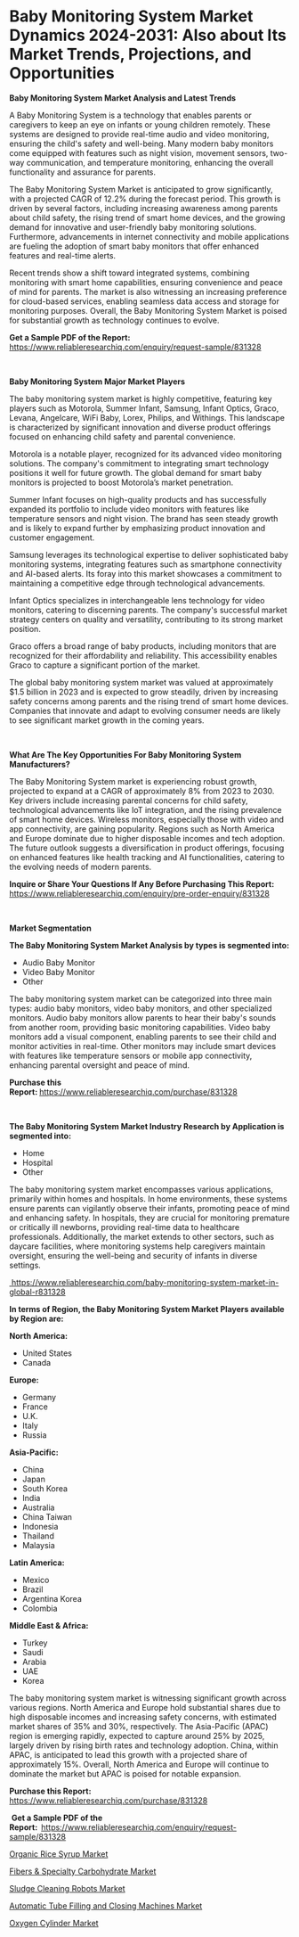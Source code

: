 <p><h1>Baby Monitoring System Market Dynamics 2024-2031: Also about Its Market Trends, Projections, and Opportunities</h1></p><p><strong>Baby Monitoring System Market Analysis and Latest Trends</strong></p>
<p><p>A Baby Monitoring System is a technology that enables parents or caregivers to keep an eye on infants or young children remotely. These systems are designed to provide real-time audio and video monitoring, ensuring the child's safety and well-being. Many modern baby monitors come equipped with features such as night vision, movement sensors, two-way communication, and temperature monitoring, enhancing the overall functionality and assurance for parents.</p><p>The Baby Monitoring System Market is anticipated to grow significantly, with a projected CAGR of 12.2% during the forecast period. This growth is driven by several factors, including increasing awareness among parents about child safety, the rising trend of smart home devices, and the growing demand for innovative and user-friendly baby monitoring solutions. Furthermore, advancements in internet connectivity and mobile applications are fueling the adoption of smart baby monitors that offer enhanced features and real-time alerts.</p><p>Recent trends show a shift toward integrated systems, combining monitoring with smart home capabilities, ensuring convenience and peace of mind for parents. The market is also witnessing an increasing preference for cloud-based services, enabling seamless data access and storage for monitoring purposes. Overall, the Baby Monitoring System Market is poised for substantial growth as technology continues to evolve.</p></p>
<p><strong>Get a Sample PDF of the Report:&nbsp;</strong> <a href="https://www.reliableresearchiq.com/enquiry/request-sample/831328?utm_campaign=1137&utm_medium=2&utm_source=Github&utm_content=ia&utm_term=08102024&utm_id=baby-monitoring-system">https://www.reliableresearchiq.com/enquiry/request-sample/831328</a></p>
<p>&nbsp;</p>
<p><strong>Baby Monitoring System Major Market Players</strong></p>
<p><p>The baby monitoring system market is highly competitive, featuring key players such as Motorola, Summer Infant, Samsung, Infant Optics, Graco, Levana, Angelcare, WiFi Baby, Lorex, Philips, and Withings. This landscape is characterized by significant innovation and diverse product offerings focused on enhancing child safety and parental convenience.</p><p>Motorola is a notable player, recognized for its advanced video monitoring solutions. The company's commitment to integrating smart technology positions it well for future growth. The global demand for smart baby monitors is projected to boost Motorola’s market penetration. </p><p>Summer Infant focuses on high-quality products and has successfully expanded its portfolio to include video monitors with features like temperature sensors and night vision. The brand has seen steady growth and is likely to expand further by emphasizing product innovation and customer engagement.</p><p>Samsung leverages its technological expertise to deliver sophisticated baby monitoring systems, integrating features such as smartphone connectivity and AI-based alerts. Its foray into this market showcases a commitment to maintaining a competitive edge through technological advancements.</p><p>Infant Optics specializes in interchangeable lens technology for video monitors, catering to discerning parents. The company's successful market strategy centers on quality and versatility, contributing to its strong market position.</p><p>Graco offers a broad range of baby products, including monitors that are recognized for their affordability and reliability. This accessibility enables Graco to capture a significant portion of the market.</p><p>The global baby monitoring system market was valued at approximately $1.5 billion in 2023 and is expected to grow steadily, driven by increasing safety concerns among parents and the rising trend of smart home devices. Companies that innovate and adapt to evolving consumer needs are likely to see significant market growth in the coming years.</p></p>
<p>&nbsp;</p>
<p><strong>What Are The Key Opportunities For Baby Monitoring System Manufacturers?</strong></p>
<p><p>The Baby Monitoring System market is experiencing robust growth, projected to expand at a CAGR of approximately 8% from 2023 to 2030. Key drivers include increasing parental concerns for child safety, technological advancements like IoT integration, and the rising prevalence of smart home devices. Wireless monitors, especially those with video and app connectivity, are gaining popularity. Regions such as North America and Europe dominate due to higher disposable incomes and tech adoption. The future outlook suggests a diversification in product offerings, focusing on enhanced features like health tracking and AI functionalities, catering to the evolving needs of modern parents.</p></p>
<p><strong>Inquire or Share Your Questions If Any Before Purchasing This Report:</strong> <a href="https://www.reliableresearchiq.com/enquiry/pre-order-enquiry/831328?utm_campaign=1137&utm_medium=2&utm_source=Github&utm_content=ia&utm_term=08102024&utm_id=baby-monitoring-system">https://www.reliableresearchiq.com/enquiry/pre-order-enquiry/831328</a></p>
<p>&nbsp;</p>
<p><strong>Market Segmentation</strong></p>
<p><strong>The Baby Monitoring System Market Analysis by types is segmented into:</strong></p>
<p><ul><li>Audio Baby Monitor</li><li>Video Baby Monitor</li><li>Other</li></ul></p>
<p><p>The baby monitoring system market can be categorized into three main types: audio baby monitors, video baby monitors, and other specialized monitors. Audio baby monitors allow parents to hear their baby's sounds from another room, providing basic monitoring capabilities. Video baby monitors add a visual component, enabling parents to see their child and monitor activities in real-time. Other monitors may include smart devices with features like temperature sensors or mobile app connectivity, enhancing parental oversight and peace of mind.</p></p>
<p><strong>Purchase this Report:&nbsp;</strong><a href="https://www.reliableresearchiq.com/purchase/831328?utm_campaign=1137&utm_medium=2&utm_source=Github&utm_content=ia&utm_term=08102024&utm_id=baby-monitoring-system">https://www.reliableresearchiq.com/purchase/831328</a></p>
<p>&nbsp;</p>
<p><strong>The Baby Monitoring System Market Industry Research by Application is segmented into:</strong></p>
<p><ul><li>Home</li><li>Hospital</li><li>Other</li></ul></p>
<p><p>The baby monitoring system market encompasses various applications, primarily within homes and hospitals. In home environments, these systems ensure parents can vigilantly observe their infants, promoting peace of mind and enhancing safety. In hospitals, they are crucial for monitoring premature or critically ill newborns, providing real-time data to healthcare professionals. Additionally, the market extends to other sectors, such as daycare facilities, where monitoring systems help caregivers maintain oversight, ensuring the well-being and security of infants in diverse settings.</p></p>
<p><a href="https://www.reliableresearchiq.com/baby-monitoring-system-market-in-global-r831328?utm_campaign=1137&utm_medium=2&utm_source=Github&utm_content=ia&utm_term=08102024&utm_id=baby-monitoring-system">&nbsp;https://www.reliableresearchiq.com/baby-monitoring-system-market-in-global-r831328</a></p>
<p><strong>In terms of Region, the Baby Monitoring System Market Players available by Region are:</strong></p>
<p>
    <p> <strong> North America: </strong>
        <ul>
            <li>United States</li>
            <li>Canada</li>
        </ul>
        </p> 
    <p> <strong> Europe: </strong>
        <ul>
            <li>Germany</li>
            <li>France</li>
            <li>U.K.</li>
            <li>Italy</li>
            <li>Russia</li>
        </ul>
        </p> 
    <p> <strong> Asia-Pacific: </strong>
        <ul>
            <li>China</li>
            <li>Japan</li>
            <li>South Korea</li>
            <li>India</li>
            <li>Australia</li>
            <li>China Taiwan</li>
            <li>Indonesia</li>
            <li>Thailand</li>
            <li>Malaysia</li>
        </ul>
        </p> 
    <p> <strong> Latin America: </strong>
        <ul>
            <li>Mexico</li>
            <li>Brazil</li>
            <li>Argentina Korea</li>
            <li>Colombia</li>
        </ul>
        </p> 
    <p> <strong> Middle East & Africa: </strong>
        <ul>
            <li>Turkey</li>
            <li>Saudi</li>
            <li>Arabia</li>
            <li>UAE</li>
            <li>Korea</li>
        </ul>
    </p>
    </p>
<p><p>The baby monitoring system market is witnessing significant growth across various regions. North America and Europe hold substantial shares due to high disposable incomes and increasing safety concerns, with estimated market shares of 35% and 30%, respectively. The Asia-Pacific (APAC) region is emerging rapidly, expected to capture around 25% by 2025, largely driven by rising birth rates and technology adoption. China, within APAC, is anticipated to lead this growth with a projected share of approximately 15%. Overall, North America and Europe will continue to dominate the market but APAC is poised for notable expansion.</p></p>
<p><strong>Purchase this Report: </strong><a href="https://www.reliableresearchiq.com/purchase/831328?utm_campaign=1137&utm_medium=2&utm_source=Github&utm_content=ia&utm_term=08102024&utm_id=baby-monitoring-system">https://www.reliableresearchiq.com/purchase/831328</a></p>
<p>&nbsp;<strong>Get a Sample PDF of the Report:&nbsp;&nbsp;</strong><a href="https://www.reliableresearchiq.com/enquiry/request-sample/831328?utm_campaign=1137&utm_medium=2&utm_source=Github&utm_content=ia&utm_term=08102024&utm_id=baby-monitoring-system">https://www.reliableresearchiq.com/enquiry/request-sample/831328</a></p>
<p><strong></strong></p>
<p><p><a href="https://issuu.com/reportprime-2/docs/organic-rice-syrup-market-size-2030_dbbea6b898808c?utm_campaign=1137&utm_medium=2&utm_source=Github&utm_content=ia&utm_term=08102024&utm_id=baby-monitoring-system">Organic Rice Syrup Market</a></p><p><a href="https://github.com/luciusb1axmol/Market-Research-Report-List-1/blob/main/fibers-specialty-carbohydrate-market.md?utm_campaign=1137&utm_medium=2&utm_source=Github&utm_content=ia&utm_term=08102024&utm_id=baby-monitoring-system">Fibers & Specialty Carbohydrate Market</a></p><p><a href="https://www.linkedin.com/pulse/sludge-cleaning-robots-ecosystem-mapping-innovation-value-chains-dzioe?utm_campaign=1137&utm_medium=2&utm_source=Github&utm_content=ia&utm_term=08102024&utm_id=baby-monitoring-system">Sludge Cleaning Robots Market</a></p><p><a href="https://github.com/roydonhol47/Market-Research-Report-List-1/blob/main/automatic-tube-filling-and-closing-machines-market.md?utm_campaign=1137&utm_medium=2&utm_source=Github&utm_content=ia&utm_term=08102024&utm_id=baby-monitoring-system">Automatic Tube Filling and Closing Machines Market</a></p><p><a href="https://www.linkedin.com/pulse/in-depth-oxygen-cylinder-market-review-size-share-55cagr-zonie?utm_campaign=1137&utm_medium=2&utm_source=Github&utm_content=ia&utm_term=08102024&utm_id=baby-monitoring-system">Oxygen Cylinder Market</a></p></p>